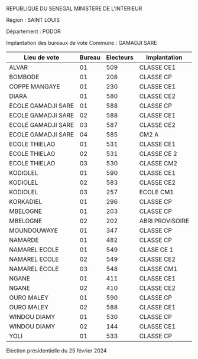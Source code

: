REPUBLIQUE DU SENEGAL MINISTERE DE L'INTERIEUR

Région : SAINT LOUIS

Département : PODOR

Implantation des bureaux de vote Commune : GAMADJI SARE

| Lieu de vote | Bureau | Electeurs | Implantation |
| - | - | - | - |
| ALVAR | 01 | 509 | CLASSE CE1 |
| BOMBODE | 01 | 208 | CLASSE CP |
| COPPE MANGAYE | 01 | 230 | CLASSE CE1 |
| DIARA | 01 | 580 | CLASSE CE2 |
| ECOLE GAMADJI SARE | 01 | 588 | CLASSE CP |
| ECOLE GAMADJI SARE | 02 | 588 | CLASSE CE1 |
| ECOLE GAMADJI SARE | 03 | 587 | CLASSE CE2 |
| ECOLE GAMADJI SARE | 04 | 585 | CM2 A |
| ECOLE THIELAO | 01 | 531 | CLASSE CE1 |
| ECOLE THIELAO | 02 | 531 | CLASSE CE 2 |
| ECOLE THIELAO | 03 | 530 | CLASSE CM2 |
| KODIOLEL | 01 | 590 | CLASSE CE1 |
| KODIOLEL | 02 | 583 | CLASSE CE2 |
| KODIOLEL | 03 | 257 | ECOLE CM1 |
| KORKADIEL | 01 | 296 | CLASSE CP |
| MBELOGNE | 01 | 203 | CLASSE CP |
| MBELOGNE | 02 | 202 | ABRI PROVISOIRE |
| MOUNDOUWAYE | 01 | 347 | CLASSE CP |
| NAMARDE | 01 | 482 | CLASSE CP |
| NAMAREL ECOLE | 01 | 549 | CLASE CE 1 |
| NAMAREL ECOLE | 02 | 549 | CLASSE CE2 |
| NAMAREL ECOLE | 03 | 548 | CLASSE CM1 |
| NGANE | 01 | 411 | CLASSE CE1 |
| NGANE | 02 | 410 | CLASSE CE2 |
| OURO MALEY | 01 | 590 | CLASSE CP |
| OURO MALEY | 02 | 588 | CLASSE CE1 |
| WINDOU DIAMY | 01 | 530 | CLASSE CP |
| WINDOU DIAMY | 02 | 144 | CLASSE CE1 |
| YOLI | 01 | 533 | CLASSE CP |

<!-- PageNumber="13/32" -->

Election présidentielle du 25 février 2024
